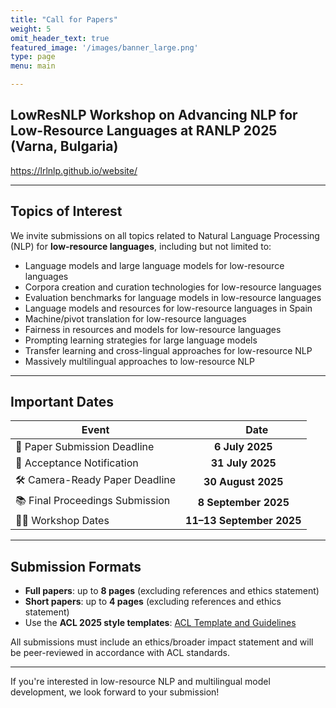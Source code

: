 ```yaml
---
title: "Call for Papers"
weight: 5
omit_header_text: true
featured_image: '/images/banner_large.png'
type: page
menu: main

---
```


## LowResNLP Workshop on Advancing NLP for Low-Resource Languages at RANLP 2025 (Varna, Bulgaria)

https://lrlnlp.github.io/website/

---

## Topics of Interest

We invite submissions on all topics related to Natural Language Processing (NLP) for **low-resource languages**, including but not limited to:

- Language models and large language models for low-resource languages
- Corpora creation and curation technologies for low-resource languages
- Evaluation benchmarks for language models in low-resource languages
- Language models and resources for low-resource languages in Spain
- Machine/pivot translation for low-resource languages
- Fairness in resources and models for low-resource languages
- Prompting learning strategies for large language models
- Transfer learning and cross-lingual approaches for low-resource NLP
- Massively multilingual approaches to low-resource NLP

---

## Important Dates

| Event                                   | &nbsp;&nbsp;&nbsp;&nbsp;&nbsp;&nbsp;&nbsp;&nbsp;&nbsp;&nbsp;Date |
|----------------------------------------|:-------------------------------------------------------------:|
| 📝 Paper Submission Deadline            | **6 July 2025**                                               |
| 📢 Acceptance Notification              | **31 July 2025**                                              |
| 🛠️ Camera-Ready Paper Deadline         | **30 August 2025**                                            |
| 📚 Final Proceedings Submission         | **8 September 2025**                                          |
| 🧑‍🏫 Workshop Dates                     | **11–13 September 2025**                                      |


---

## Submission Formats

- **Full papers**: up to **8 pages** (excluding references and ethics statement)
- **Short papers**: up to **4 pages** (excluding references and ethics statement)
- Use the **ACL 2025 style templates**: [ACL Template and Guidelines](https://ranlp.org/ranlp2025/index.php/submissions/)

All submissions must include an ethics/broader impact statement and will be peer-reviewed in accordance with ACL standards.

---

If you're interested in low-resource NLP and multilingual model development, we look forward to your submission!
